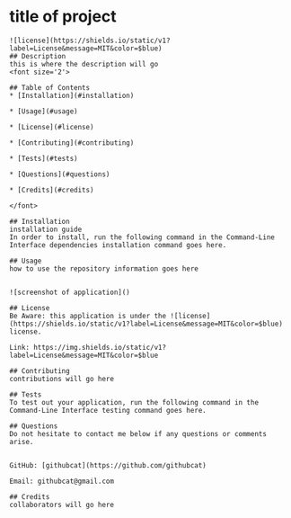 # title of project
    ![license](https://shields.io/static/v1?label=License&message=MIT&color=$blue)
    ## Description
    this is where the description will go
    <font size='2'>
    
    ## Table of Contents
    * [Installation](#installation)

    * [Usage](#usage)

    * [License](#license)

    * [Contributing](#contributing)

    * [Tests](#tests)

    * [Questions](#questions)

    * [Credits](#credits)

    </font>
    
    ## Installation
    installation guide
    In order to install, run the following command in the Command-Line Interface dependencies installation command goes here.
    
    ## Usage
    how to use the repository information goes here


    ![screenshot of application]()
    
    ## License
    Be Aware: this application is under the ![license](https://shields.io/static/v1?label=License&message=MIT&color=$blue) license.

    Link: https://img.shields.io/static/v1?label=License&message=MIT&color=$blue
    
    ## Contributing
    contributions will go here
    
    ## Tests
    To test out your application, run the following command in the Command-Line Interface testing command goes here.
    
    ## Questions
    Do not hesitate to contact me below if any questions or comments arise. 

    
    GitHub: [githubcat](https://github.com/githubcat)

    Email: githubcat@gmail.com
    
    ## Credits
    collaborators will go here